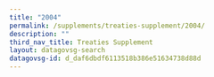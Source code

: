 ```yaml
---
title: "2004"
permalink: /supplements/treaties-supplement/2004/
description: ""
third_nav_title: Treaties Supplement
layout: datagovsg-search
datagovsg-id: d_daf6dbdf6113518b386e51634738d88d
---
```

